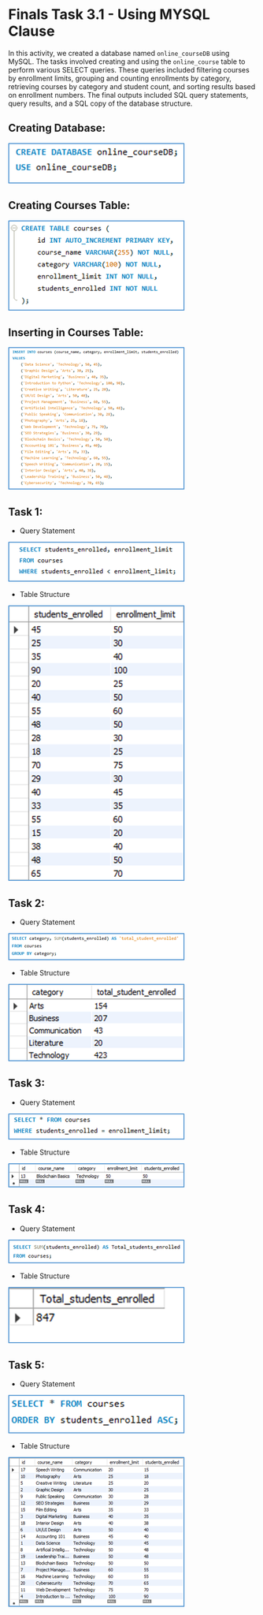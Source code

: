 # Finals Task 3.1 - Using MYSQL Clause
In this activity, we created a database named `online_courseDB` using MySQL. The tasks involved creating and using the `online_course` table to perform various SELECT queries. These
queries included filtering courses by enrollment limits, grouping and counting enrollments by category, retrieving courses by category and student count, and sorting results based on enrollment numbers. The final outputs included SQL query statements, query results, and a SQL copy of the database structure.

## Creating Database:
![screenshot](/Images/Database.png)


## Creating Courses Table:
![screenshot](/Images/CoursesTbl.png)


## Inserting in Courses Table:
![screenshot](/Images/InsertCourseTbl.png)


## Task 1: 
- Query Statement
  
![screenshot](/Images/Task1.png)
- Table Structure
  
![screenshot](Images/Task1.1.png)

## Task 2: 
- Query Statement

![screenshot](/Images/Task2.png)
- Table Structure

![screenshot](/Images/Task2.2.png)

## Task 3: 
- Query Statement

![screenshot](/Images/Task3.png)
- Table Structure

![screenshot](/Images/Task3.3.png)

## Task 4: 
- Query Statement

![screenshot](/Images/Task4.png)
- Table Structure

![screenshot](/Images/Task4.4.png)

## Task 5:
- Query Statement

![screenshot](/Images/Task5.png)
- Table Structure

![screenshot](/Images/Task5.5.png)

